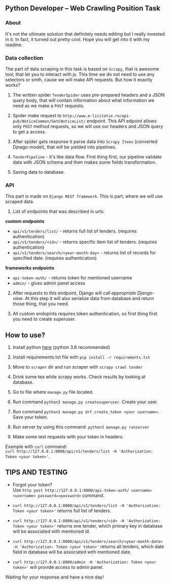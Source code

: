 ## Python Developer – Web Crawling Position Task


### About 

It's not the ultimate solution that definitely needs editing but I really invested in it. In fact, it turned out pretty cool.
Hope you will get into it with my readme.


### Data collection

The part of data scraping in this task is based on `Scrapy`, that is awesome tool, that let you to interact with js.
This time we do not need to use any selectors or smth, cause we will make API requests. But how it exactly works?

1. The written spider `TenderSpider` uses pre-prepared headers and a JSON query body, that will contain information about
what information we need as we make a `POST` requests.

2. Spider make request to `http://www.e-licitatie.ro/api-pub/NoticeCommon/GetCNoticeList/` endpoint. This API edpoint allows only `POST` method requests, so we will use our headers and JSON query to get a access.

3. After spider gets response it parse data into `Scrapy Items` (converted Djnago-model), that will be yielded into pipelines.

4. `TenderPipeline` - it's like data flow. First thing first, our pipeline validate data with 
JSON schema and then makes some fields transformation.

5. Saving data to database. 


### API 

This part is made on `Django REST framework`. This is part, where we will use 
scraped data.

1. List of endpoints that was described in urls:

**custom endpoints**
* `api/v1/tenders/list/` - returns full list of tenders. (requires authentication) 
* `api/v1/tenders/<id>/` - returns specific item list of tenders. (requires authentication) 
* `api/v1/tenders/search/<year-month-day>` - returns list of records for specified date. (requires authentication)
    
**frameworks endpoints**
* `api-token-auth/` - returns token for mentioned username
* `admin/` - gives admin panel access

2. After requests to this endpoint, Django will call *appropriate Django-view*.
At this step it will also serialize data from database and return those thing, that you need.

3. All custom endopints requires token authentication, so first thing first you need to create superuser.

## How to use?

1. Install python [here](https://www.python.org/downloads/) (python 3.8 recommended)

2. Install requirements.txt file with `pip install -r requirements.txt`

3. Move to `scraper` dir and run scraper with `scrapy crawl tender`

4. Drink some tea while scrapy works. Check results by looking at database.

5. Go to file where `manage.py` file located.

6. Run command `python3 manage.py createsuperuser`. Create your user.

7. Run command `python3 manage.py drf_create_token <your username>`. Save your token.

8. Run server by using this command: `python3 manage.py runserver`

9. Make some test requests with your token in headers.

Example with `curl` command: </br>`curl http://127.0.0.1:8000/api/v1/tenders/list -H 'Authorization: Token <your token>'`.


## TIPS AND TESTING

* Forgot your token? </br> 
Use `http post http://127.0.0.1:8000/api-token-auth/ username=<username> password=<password>` command.

* `curl http://127.0.0.1:8000/api/v1/tenders/list -H 'Authorization: Token <your token>'`
returns full list of tenders.

* `curl http://127.0.0.1:8000/api/v1/tenders/<id> -H 'Authorization: Token <your token>'`
returns one tender, which primary key in database will be associated with mentioned id.

* `curl http://127.0.0.1:8000/api/v1/tenders/search/<year-month-date> -H 'Authorization: Token <your token>'`
returns all tenders, which date field in database will be associated with mentioned date.

* `curl http://127.0.0.1:8000/admin -H 'Authorization: Token <your token>'`
will provide access to admin panel.

Waiting for your response and have a nice day!
